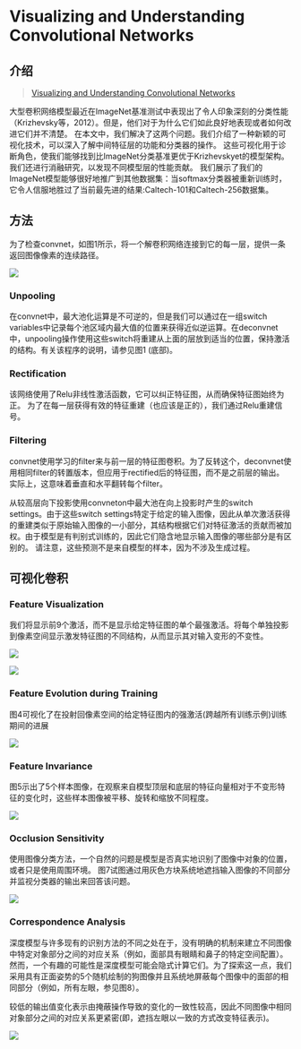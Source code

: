 # Visualizing and Understanding Convolutional Networks

## 介绍

> [Visualizing and Understanding Convolutional Networks](https://arxiv.org/pdf/1311.2901.pdf)

大型卷积网络模型最近在ImageNet基准测试中表现出了令人印象深刻的分类性能（Krizhevsky等，2012）。但是，他们对于为什么它们如此良好地表现或者如何改进它们并不清楚。 在本文中，我们解决了这两个问题。我们介绍了一种新颖的可视化技术，可以深入了解中间特征层的功能和分类器的操作。 这些可视化用于诊断角色，使我们能够找到比ImageNet分类基准更优于Krizhevskyet的模型架构。 我们还进行消融研究，以发现不同模型层的性能贡献。 我们展示了我们的ImageNet模型能够很好地推广到其他数据集：当softmax分类器被重新训练时，它令人信服地胜过了当前最先进的结果:Caltech-101和Caltech-256数据集。

## 方法

为了检查convnet，如图1所示，将一个解卷积网络连接到它的每一层，提供一条返回图像像素的连续路径。

![](../../.gitbook/assets/image%20%2832%29.png)

### Unpooling

在convnet中，最大池化运算是不可逆的，但是我们可以通过在一组switch variables中记录每个池区域内最大值的位置来获得近似逆运算。在deconvnet中，unpooling操作使用这些switch将重建从上面的层放到适当的位置，保持激活的结构。有关该程序的说明，请参见图1 \(底部\)。

### Rectification

该网络使用了Relu非线性激活函数，它可以纠正特征图，从而确保特征图始终为正。 为了在每一层获得有效的特征重建（也应该是正的），我们通过Relu重建信号。

### Filtering

convnet使用学习的filter来与前一层的特征图卷积。为了反转这个，deconvnet使用相同filter的转置版本，但应用于rectified后的特征图，而不是之前层的输出。 实际上，这意味着垂直和水平翻转每个filter。

从较高层向下投影使用convneton中最大池在向上投影时产生的switch settings。由于这些switch settings特定于给定的输入图像，因此从单次激活获得的重建类似于原始输入图像的一小部分，其结构根据它们对特征激活的贡献而被加权。由于模型是有判别式训练的，因此它们隐含地显示输入图像的哪些部分是有区别的。 请注意，这些预测不是来自模型的样本，因为不涉及生成过程。

## 可视化卷积

### Feature Visualization

我们将显示前9个激活，而不是显示给定特征图的单个最强激活。将每个单独投影到像素空间显示激发特征图的不同结构，从而显示其对输入变形的不变性。



![](../../.gitbook/assets/image%20%2831%29.png)

![](../../.gitbook/assets/image%20%2838%29.png)

### Feature Evolution during Training

图4可视化了在投射回像素空间的给定特征图内的强激活\(跨越所有训练示例\)训练期间的进展

![](../../.gitbook/assets/image%20%2869%29.png)

### Feature Invariance

图5示出了5个样本图像，在观察来自模型顶层和底层的特征向量相对于不变形特征的变化时，这些样本图像被平移、旋转和缩放不同程度。

![](../../.gitbook/assets/image%20%2818%29.png)

### Occlusion Sensitivity

使用图像分类方法，一个自然的问题是模型是否真实地识别了图像中对象的位置，或者只是使用周围环境。 图7试图通过用灰色方块系统地遮挡输入图像的不同部分并监视分类器的输出来回答该问题。

![](../../.gitbook/assets/image%20%2837%29.png)

### Correspondence Analysis

深度模型与许多现有的识别方法的不同之处在于，没有明确的机制来建立不同图像中特定对象部分之间的对应关系（例如，面部具有眼睛和鼻子的特定空间配置）。然而，一个有趣的可能性是深度模型可能会隐式计算它们。为了探索这一点，我们采用具有正面姿势的5个随机绘制的狗图像并且系统地屏蔽每个图像中的面部的相同部分（例如，所有左眼，参见图8）。

较低的输出值变化表示由掩蔽操作导致的变化的一致性较高，因此不同图像中相同对象部分之间的对应关系更紧密\(即，遮挡左眼以一致的方式改变特征表示\)。

![](../../.gitbook/assets/image%20%2819%29.png)



